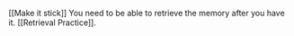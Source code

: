 [[Make it stick]]
You need to be able to retrieve the memory after you have it. [[Retrieval Practice]].